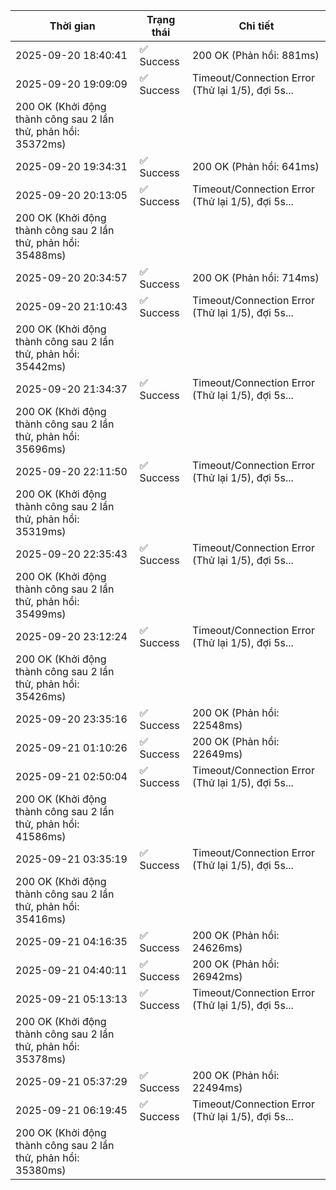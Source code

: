 | Thời gian | Trạng thái | Chi tiết |
|---|---|---|
| 2025-09-20 18:40:41 | ✅ Success | 200 OK (Phản hồi: 881ms) |
| 2025-09-20 19:09:09 | ✅ Success | Timeout/Connection Error (Thử lại 1/5), đợi 5s...
200 OK (Khởi động thành công sau 2 lần thử, phản hồi: 35372ms) |
| 2025-09-20 19:34:31 | ✅ Success | 200 OK (Phản hồi: 641ms) |
| 2025-09-20 20:13:05 | ✅ Success | Timeout/Connection Error (Thử lại 1/5), đợi 5s...
200 OK (Khởi động thành công sau 2 lần thử, phản hồi: 35488ms) |
| 2025-09-20 20:34:57 | ✅ Success | 200 OK (Phản hồi: 714ms) |
| 2025-09-20 21:10:43 | ✅ Success | Timeout/Connection Error (Thử lại 1/5), đợi 5s...
200 OK (Khởi động thành công sau 2 lần thử, phản hồi: 35442ms) |
| 2025-09-20 21:34:37 | ✅ Success | Timeout/Connection Error (Thử lại 1/5), đợi 5s...
200 OK (Khởi động thành công sau 2 lần thử, phản hồi: 35696ms) |
| 2025-09-20 22:11:50 | ✅ Success | Timeout/Connection Error (Thử lại 1/5), đợi 5s...
200 OK (Khởi động thành công sau 2 lần thử, phản hồi: 35319ms) |
| 2025-09-20 22:35:43 | ✅ Success | Timeout/Connection Error (Thử lại 1/5), đợi 5s...
200 OK (Khởi động thành công sau 2 lần thử, phản hồi: 35499ms) |
| 2025-09-20 23:12:24 | ✅ Success | Timeout/Connection Error (Thử lại 1/5), đợi 5s...
200 OK (Khởi động thành công sau 2 lần thử, phản hồi: 35426ms) |
| 2025-09-20 23:35:16 | ✅ Success | 200 OK (Phản hồi: 22548ms) |
| 2025-09-21 01:10:26 | ✅ Success | 200 OK (Phản hồi: 22649ms) |
| 2025-09-21 02:50:04 | ✅ Success | Timeout/Connection Error (Thử lại 1/5), đợi 5s...
200 OK (Khởi động thành công sau 2 lần thử, phản hồi: 41586ms) |
| 2025-09-21 03:35:19 | ✅ Success | Timeout/Connection Error (Thử lại 1/5), đợi 5s...
200 OK (Khởi động thành công sau 2 lần thử, phản hồi: 35416ms) |
| 2025-09-21 04:16:35 | ✅ Success | 200 OK (Phản hồi: 24626ms) |
| 2025-09-21 04:40:11 | ✅ Success | 200 OK (Phản hồi: 26942ms) |
| 2025-09-21 05:13:13 | ✅ Success | Timeout/Connection Error (Thử lại 1/5), đợi 5s...
200 OK (Khởi động thành công sau 2 lần thử, phản hồi: 35378ms) |
| 2025-09-21 05:37:29 | ✅ Success | 200 OK (Phản hồi: 22494ms) |
| 2025-09-21 06:19:45 | ✅ Success | Timeout/Connection Error (Thử lại 1/5), đợi 5s...
200 OK (Khởi động thành công sau 2 lần thử, phản hồi: 35380ms) |

